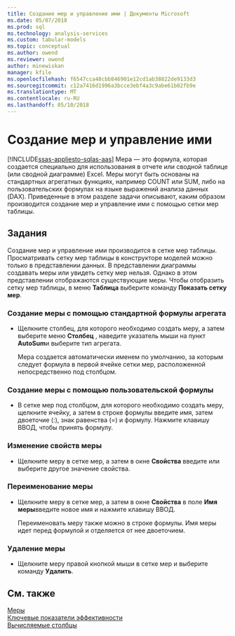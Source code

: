 ```yaml
---
title: Создание мер и управление ими | Документы Microsoft
ms.date: 05/07/2018
ms.prod: sql
ms.technology: analysis-services
ms.custom: tabular-models
ms.topic: conceptual
ms.author: owend
ms.reviewer: owend
author: minewiskan
manager: kfile
ms.openlocfilehash: f6547cca48cbb846901e12cd1ab38822de9133d3
ms.sourcegitcommit: c12a7416d1996a3bcce3ebf4a3c9abe61b02fb9e
ms.translationtype: MT
ms.contentlocale: ru-RU
ms.lasthandoff: 05/10/2018
---
```

# <a name="create-and-manage-measures"></a>Создание мер и управление ими 
[!INCLUDE[ssas-appliesto-sqlas-aas](../../includes/ssas-appliesto-sqlas-aas.md)]
  Мера — это формула, которая создается специально для использования в отчете или сводной таблице (или сводной диаграмме) Excel. Меры могут быть основаны на стандартных агрегатных функциях, например COUNT или SUM, либо на пользовательских формулах на языке выражений анализа данных (DAX). Приведенные в этом разделе задачи описывают, каким образом производится создание мер и управление ими с помощью сетки мер таблицы.  
  
## <a name="tasks"></a>Задания  
 Создание мер и управление ими производится в сетке мер таблицы. Просматривать сетку мер таблицы в конструкторе моделей можно только в представлении данных. В представлении диаграммы создавать меры или увидеть сетку мер нельзя. Однако в этом представлении отображаются существующие меры. Чтобы отобразить сетку мер таблицы, в меню **Таблица** выберите команду **Показать сетку мер**.  
  
###  <a name="bkmk_create_stand"></a> Создание меры с помощью стандартной формулы агрегата  
  
-   Щелкните столбец, для которого необходимо создать меру, а затем выберите меню **Столбец** , наведите указатель мыши на пункт **AutoSum**и выберите тип агрегата.  
  
     Мера создается автоматически именем по умолчанию, за которым следует формула в первой ячейке сетки мер, расположенной непосредственно под столбцом.  
  
###  <a name="bkmk_create_custom"></a> Создание меры с помощью пользовательской формулы  
  
-   В сетке мер под столбцом, для которого необходимо создать меру, щелкните ячейку, а затем в строке формулы введите имя, затем двоеточие (:), знак равенства (=) и формулу. Нажмите клавишу ВВОД, чтобы принять формулу.  
  
###  <a name="bkmk_edit"></a> Изменение свойств меры  
  
-   Щелкните меру в сетке мер, а затем в окне **Свойства** введите или выберите другое значение свойства.  
  
###  <a name="bkmk_rename"></a> Переименование меры  
  
-   Щелкните меру в сетке мер, а затем в окне **Свойства** в поле **Имя меры**введите новое имя и нажмите клавишу ВВОД.  
  
     Переименовать меру также можно в строке формулы. Имя меры идет перед формулой и отделяется от нее двоеточием.  
  
###  <a name="bkmk_delete"></a> Удаление меры  
  
-   Щелкните меру правой кнопкой мыши в сетке мер и выберите команду **Удалить**.  
  
## <a name="see-also"></a>См. также  
 [Меры](../../analysis-services/tabular-models/measures-ssas-tabular.md)   
 [Ключевые показатели эффективности](../../analysis-services/tabular-models/kpis-ssas-tabular.md)   
 [Вычисляемые столбцы](../../analysis-services/tabular-models/ssas-calculated-columns.md)  
  
  
